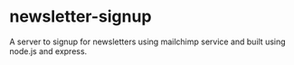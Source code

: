 # newsletter-signup
A server to signup for newsletters using mailchimp service and built using node.js and express.
